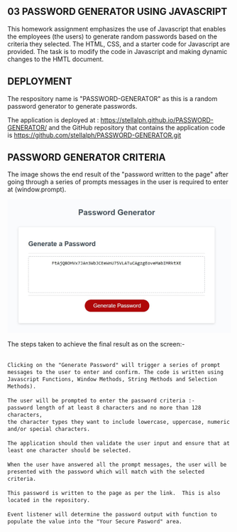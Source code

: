 ## 03 PASSWORD GENERATOR USING JAVASCRIPT

This homework assignment emphasizes the use of Javascript that enables the employees (the users) to generate random passwords based on the criteria they selected. The HTML, CSS, and a starter code for Javascript are provided. The task is to modify the code in Javascript and making dynamic changes to the HMTL document. 


## DEPLOYMENT

The respository name is "PASSWORD-GENERATOR" as this is a random password generator to generate passwords.

The application is deployed at : https://stellalph.github.io/PASSWORD-GENERATOR/ 
and the GitHub repository that contains the application code is https://github.com/stellalph/PASSWORD-GENERATOR.git


## PASSWORD GENERATOR CRITERIA

The image shows the end result of the "password written to the page" after going through a series of prompts messages in the user is required to enter at (window.prompt).

![alt text](image.jpg)

The steps taken to achieve the final result as on the screen:-


```

Clicking on the "Generate Password" will trigger a series of prompt messages to the user to enter and confirm. The code is written using Javascript Functions, Window Methods, String Methods and Selection Methods).

The user will be prompted to enter the password criteria :-
password length of at least 8 characters and no more than 128 characters,
the character types they want to include lowercase, uppercase, numeric and/or special characters.

The application should then validate the user input and ensure that at least one character should be selected.

When the user have answered all the prompt messages, the user will be presented with the password which will match with the selected criteria.

This password is written to the page as per the link.  This is also located in the repository.

Event listener will determine the password output with function to populate the value into the "Your Secure Pasword" area.

```    












